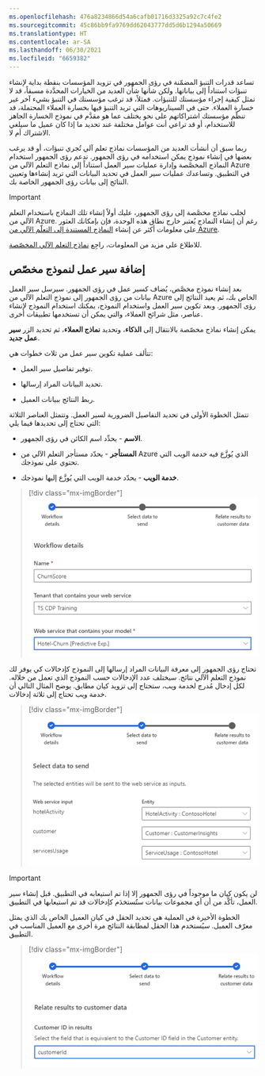 ```yaml
---
ms.openlocfilehash: 476a8234866d54a6cafb01716d3325a92c7c4fe2
ms.sourcegitcommit: 45c86bb9fa9769dd62043777dd5d6b1294a50669
ms.translationtype: HT
ms.contentlocale: ar-SA
ms.lasthandoff: 06/30/2021
ms.locfileid: "6659382"
---
```

تساعد قدرات التنبؤ المضمّنة في رؤى الجمهور في تزويد المؤسسات بنقطة بداية لإنشاء تنبؤات استناداً إلى بياناتها. ولكن شأنها شأن العديد من الخيارات المحدَّدة مسبقاً، قد لا تمثل كيفية إجراء مؤسستك للتنبؤات. فمثلاً، قد ترغب مؤسستك في التنبؤ بشيء آخر غير خسارة العملاء. حتى في السيناريوهات التي تريد التنبؤ فيها بخسارة العملاء المحتملة، قد تنظّم مؤسستك اشتراكاتهم على نحو يختلف عما هو مقدَّم في نموذج الخسارة الجاهز للاستخدام، أو قد تراعي أنت عوامل مختلفة عند تحديد ما إذا كان عميل ما سيلغي الاشتراك أم لا.

ربما سبق أن أنشأت العديد من المؤسسات نماذج تعلم آلي تُجري تنبؤات، أو قد يرغب بعضها في إنشاء نموذج يمكن استخدامه في رؤى الجمهور. تدعم رؤى الجمهور استخدام النماذج المخصَّصة وإدارة عمليات سير العمل استناداً إلى نماذج التعلم الآلي من Azure في التطبيق. وتساعدك عمليات سير العمل في تحديد البيانات التي تريد إنشاءها وتعيين النتائج إلى بيانات رؤى الجمهور الخاصة بك.

> [!IMPORTANT]
> لجلب نماذج مخصَّصة إلى رؤى الجمهور، عليك أولاً إنشاء تلك النماذج باستخدام التعلم الآلي من Azure. رغم أن إنشاء النماذج يُعتبر خارج نطاق هذه الوحدة، فإن بإمكانك العثور على معلومات أكثر عن إنشاء [النماذج المستندة إلى التعلّم الآلي من Azure](/dynamics365/customer-insights/audience-insights/azure-machine-learning-experiments).

للاطلاع على مزيد من المعلومات، راجِع [نماذج التعلم الآلي المخصّصة](/dynamics365/customer-insights/audience-insights/custom-models).

## <a name="add-a-workflow-for-a-custom-model"></a>إضافة سير عمل لنموذج مخصّص

بعد إنشاء نموذج مخصَّص، يُضاف كسير عمل في رؤى الجمهور. سيرسل سير العمل بيانات من رؤى الجمهور إلى نموذج التعلم الآلي من Azure الخاص بك، ثم يعيد النتائج إلى رؤى الجمهور. وبعد تكوين سير العمل واستخدام النموذج، يمكنك استخدام النموذج لإنشاء عناصر، مثل شرائح العملاء، والتي يمكن أن تستخدمها تطبيقات أخرى.

يمكن إنشاء نماذج مخصّصة بالانتقال إلى **الذكاء**، وتحديد **نماذج العملاء**، ثم تحديد الزر **سير عمل جديد**.

تتألف عملية تكوين سير عمل من ثلاث خطوات هي:

- توفير تفاصيل سير العمل.

- تحديد البيانات المراد إرسالها.

- ربط النتائج ببيانات العميل.

تتمثل الخطوة الأولى في تحديد التفاصيل الضرورية لسير العمل. وتتمثل العناصر الثلاثة التي تحتاج إلى تحديدها فيما يلي:

- **الاسم** - يحدِّد اسم الكائن في رؤى الجمهور.

- **المستأجر** - يحدّد مستأجر التعلم الآلي من Azure الذي يُوزَّع فيه خدمة الويب التي تحتوي على نموذجك.

- **خدمة الويب** - يحدّد خدمة الويب التي يُوزَّع إليها نموذجك.

> [!div class="mx-imgBorder"]
> [![تحدِّد في خطوة "تفاصيل سير العمل" الاسم والمستأجر وخدمة الويب.](../media/edp-07-01.png)](../media/edp-07-01.png#lightbox)

تحتاج رؤى الجمهور إلى معرفة البيانات المراد إرسالها إلى النموذج كإدخالات كي يوفر لك نموذج التعلم الآلي نتائج. سيختلف عدد الإدخالات حسب النموذج الذي تعمل من خلاله. لكل إدخال مُدرج لخدمة ويب، ستحتاج إلى تزويد كيان مطابق. يوضح المثال التالي أن خدمة ويب تحتاج إلى ثلاثة إدخالات.

> [!div class="mx-imgBorder"]
> [![تحدِّد في خطوة "تحديد البيانات المراد إرسالها" الكيانات المراد إرسالها إلى خدمة الويب بوصفها إدخالات.](../media/edp-07-02.png)](../media/edp-07-02.png#lightbox)

> [!IMPORTANT]
> لن يكون كيان ما موجوداً في رؤى الجمهور إلا إذا تم استيعابه في التطبيق. قبل إنشاء سير العمل، تأكَّد من أن أي مجموعات بيانات ستُستخدَم كإدخالات قد تم استيعابها في التطبيق.

الخطوة الأخيرة في العملية هي تحديد الحقل في كيان العميل الخاص بك الذي يمثل معرّف العميل. سيُستخدم هذا الحقل لمطابقة النتائج مرة أخرى مع العميل المناسب في التطبيق.

> [!div class="mx-imgBorder"]
> [![تحدِّد في خطوة "ربط النتائج ببيانات العميل" الحقل المراد استخدامه كمعرّف العميل في كيان العميل.](../media/edp-07-03.png)](../media/edp-07-03.png#lightbox)
